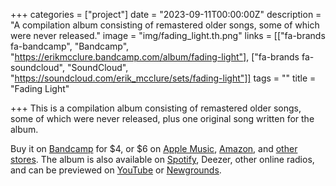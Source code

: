 +++
categories = ["project"]
date = "2023-09-11T00:00:00Z"
description = "A compilation album consisting of remastered older songs, some of which were never released."
image = "img/fading_light.th.png"
links = [["fa-brands fa-bandcamp", "Bandcamp", "https://erikmcclure.bandcamp.com/album/fading-light"], ["fa-brands fa-soundcloud", "SoundCloud", "https://soundcloud.com/erik_mcclure/sets/fading-light"]]
tags = ""
title = "Fading Light"

+++
This is a compilation album consisting of remastered older songs, some of which were never released, plus one original song written for the album.

Buy it on [Bandcamp](https://erikmcclure.bandcamp.com/album/fading-light) for $4, or $6 on [Apple Music](https://music.apple.com/us/album/fading-light/1706927958), [Amazon](https://www.amazon.com/dp/B0CHTVGD3D/), and [other stores](https://www.catapultdistribution.com/magnet/Erik-McClure/Fading-Light). The album is also available on [Spotify](https://open.spotify.com/album/1jMhj5vBf5ToZZJmu2Dvbs), Deezer, other online radios, and can be previewed on [YouTube](https://www.youtube.com/watch?v=B1wd4HZmOZk&list=PLo4BIkE52kLR0mYyR0jrneajqCyCtTnOS) or [Newgrounds](https://www.newgrounds.com/playlists/view/6ae392cd8ab4317d93979f8d562f8b55).